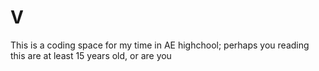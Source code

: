 # V
This is a coding space for my time in AE highchool; perhaps you reading this are at least 15 years old, or are you
